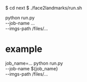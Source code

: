 $ cd next
$ ./face2landmarks/run.sh

python run.py \
  --job-name ... \
  --imgs-path /files/...

# example
job_name=...
python run.py \
  --job-name ${job_name} \
  --imgs-path /files/...